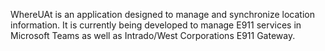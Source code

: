 WhereUAt is an application designed to manage and synchronize location information.  It is currently being developed to manage E911 services in Microsoft Teams as well as Intrado/West Corporations E911 Gateway.

